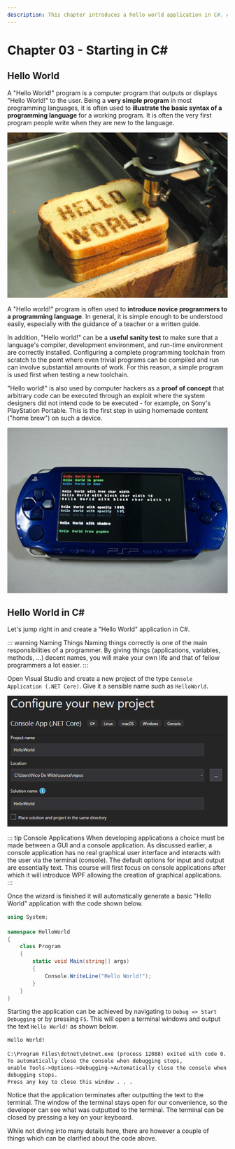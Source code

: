 ```yaml
---
description: This chapter introduces a hello world application in C#. As a reader you will get acquainted with the basic syntax of the C# programming language and you will develop your first small application.
---
```


# Chapter 03 - Starting in C#

<!-- TODO
Maybe some general things about C#? -->

## Hello World

A "Hello World!" program is a computer program that outputs or displays "Hello World!" to the user. Being a **very simple program** in most programming languages, it is often used to **illustrate the basic syntax of a programming language** for a working program. It is often the very first program people write when they are new to the language.

![Hello World](./img/hello_world.jpg)

A "Hello world!" program is often used to **introduce novice programmers to a programming language**. In general, it is simple enough to be understood easily, especially with the guidance of a teacher or a written guide.

In addition, "Hello world!" can be a **useful sanity test** to make sure that a language's compiler, development environment, and run-time environment are correctly installed. Configuring a complete programming toolchain from scratch to the point where even trivial programs can be compiled and run can involve substantial amounts of work. For this reason, a simple program is used first when testing a new toolchain.

"Hello world!" is also used by computer hackers as a **proof of concept** that arbitrary code can be executed through an exploit where the system designers did not intend code to be executed - for example, on Sony's PlayStation Portable. This is the first step in using homemade content ("home brew") on such a device.

![Hello World on PSP](./img/psp_hello_world.jpeg)

## Hello World in C#

Let's jump right in and create a "Hello World" application in C#.

::: warning Naming Things
Naming things correctly is one of the main responsibilities of a programmer. By giving things (applications, variables, methods, ...) decent names, you will make your own life and that of fellow programmers a lot easier.
:::

Open Visual Studio and create a new project of the type `Console Application (.NET Core)`. Give it a sensible name such as `HelloWorld`.

![Creating a Console Application in .NET Core](./img/console_app_project_vs.png)

::: tip Console Applications
When developing applications a choice must be made between a GUI and a console application. As discussed earlier, a console application has no real graphical user interface and interacts with the user via the terminal (console). The default options for input and output are essentially text. This course will first focus on console applications after which it will introduce WPF allowing the creation of graphical applications.
:::

Once the wizard is finished it will automatically generate a basic "Hello World" application with the code shown below.

```csharp
using System;

namespace HelloWorld
{
    class Program
    {
        static void Main(string[] args)
        {
            Console.WriteLine("Hello World!");
        }
    }
}
```

Starting the application can be achieved by navigating to `Debug => Start Debugging` or by pressing `F5`. This will open a terminal windows and output the text `Hello World!` as shown below.

```text
Hello World!

C:\Program Files\dotnet\dotnet.exe (process 12088) exited with code 0.
To automatically close the console when debugging stops,
enable Tools->Options->Debugging->Automatically close the console when debugging stops.
Press any key to close this window . . .
```

Notice that the application terminates after outputting the text to the terminal. The window of the terminal stays open for our convenience, so the developer can see what was outputted to the terminal. The terminal can be closed by pressing a key on your keyboard.

While not diving into many details here, there are however a couple of things which can be clarified about the code above.
